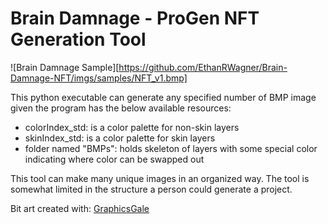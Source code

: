 # Brain Damnage - ProGen NFT Generation Tool
![Brain Damnage Sample][https://github.com/EthanRWagner/Brain-Damnage-NFT/imgs/samples/NFT_v1.bmp]

This python executable can generate any specified number of BMP image given the program has the below available resources:
* colorIndex_std: is a color palette for non-skin layers
* skinIndex_std: is a color palette for skin layers
* folder named "BMPs": holds skeleton of layers with some special color indicating where color can be swapped out

This tool can make many unique images in an organized way. The tool is somewhat limited in the structure a person could generate a project.

Bit art created with: [GraphicsGale](https://graphicsgale.com/us/)
